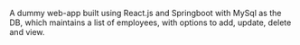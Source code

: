 A dummy web-app built using React.js and Springboot with MySql as the DB, which maintains a list of employees, with options to add, update, delete and view.
